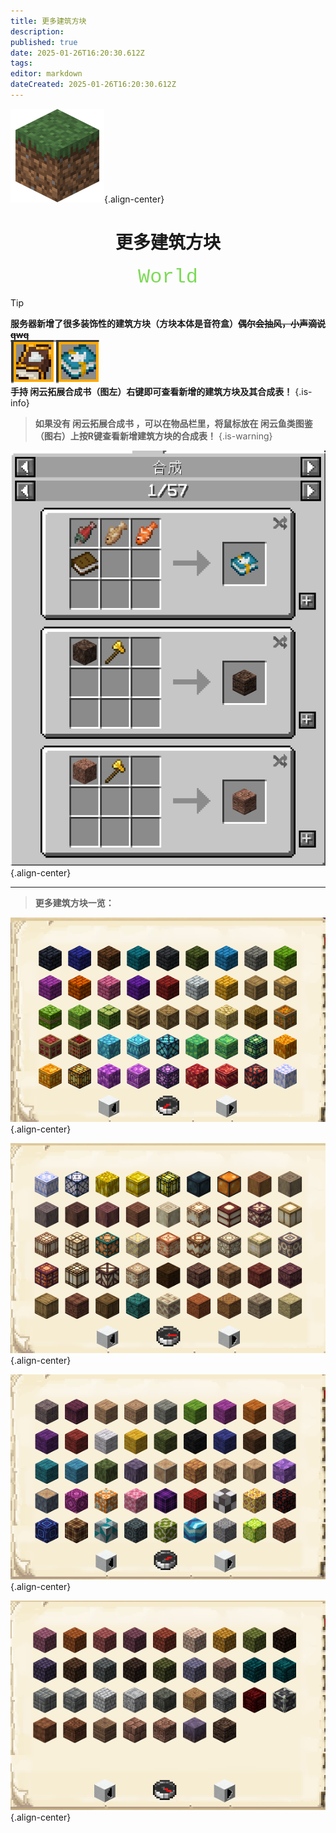 ```yaml
---
title: 更多建筑方块
description: 
published: true
date: 2025-01-26T16:20:30.612Z
tags: 
editor: markdown
dateCreated: 2025-01-26T16:20:30.612Z
---
```


![](/public\img/拓展玩法/更多建筑方块/150px-grass_block_je7_be6.webp){.align-center}

# <center>更多建筑方块</center>

<center><font face="courier New" color=	#7DDA58 size=6>World</font></center>

> [!TIP]
**服务器新增了很多装饰性的建筑方块（方块本体是音符盒）~~偶尔会抽风，小声滴说qwq~~<br>
![](/public\img/拓展玩法/更多建筑方块/agaalgvgzyz_0clyd-xjdlarhp1htfwb.png)<br>
手持 闲云拓展合成书（图左）右键即可查看新增的建筑方块及其合成表！**
{.is-info}

> **如果没有 闲云拓展合成书 ，可以在物品栏里，将鼠标放在 闲云鱼类图鉴（图右）上按R键查看新增建筑方块的合成表！**
{.is-warning}

![](/public\img/拓展玩法/更多建筑方块/image-jz1.png){.align-center}

---

> **更多建筑方块一览：**

![](/public\img/拓展玩法/更多建筑方块/image-jz2.png){.align-center}

![](/public\img/拓展玩法/更多建筑方块/image-jz3.png){.align-center}

![](/public\img/拓展玩法/更多建筑方块/image-jz4.png){.align-center}

![](/public\img/拓展玩法/更多建筑方块/image-jz5.png){.align-center}
